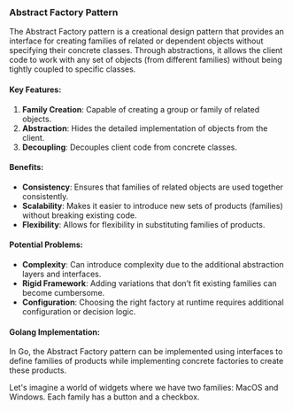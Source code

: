 ### Abstract Factory Pattern

The Abstract Factory pattern is a creational design pattern that provides an interface for creating families of related or dependent objects without specifying their concrete classes. Through abstractions, it allows the client code to work with any set of objects (from different families) without being tightly coupled to specific classes.

#### Key Features:
1. **Family Creation**: Capable of creating a group or family of related objects.
2. **Abstraction**: Hides the detailed implementation of objects from the client.
3. **Decoupling**: Decouples client code from concrete classes.

#### Benefits:
- **Consistency**: Ensures that families of related objects are used together consistently.
- **Scalability**: Makes it easier to introduce new sets of products (families) without breaking existing code.
- **Flexibility**: Allows for flexibility in substituting families of products.

#### Potential Problems:
- **Complexity**: Can introduce complexity due to the additional abstraction layers and interfaces.
- **Rigid Framework**: Adding variations that don’t fit existing families can become cumbersome.
- **Configuration**: Choosing the right factory at runtime requires additional configuration or decision logic.

#### Golang Implementation:

In Go, the Abstract Factory pattern can be implemented using interfaces to define families of products while implementing concrete factories to create these products.

Let's imagine a world of widgets where we have two families: MacOS and Windows. Each family has a button and a checkbox.

